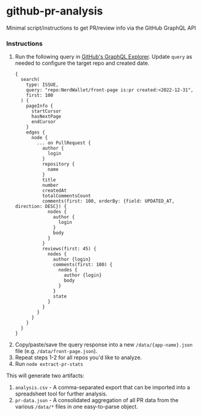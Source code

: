 # github-pr-analysis
Minimal script/instructions to get PR/review info via the GitHub GraphQL API


### Instructions
1. Run the following query in [GitHub's GraphQL Explorer](https://docs.github.com/en/graphql/overview/explorer). Update `query` as needed to configure the target repo and created date.
	```
	{
	  search(
	    type: ISSUE,
	    query: "repo:NerdWallet/front-page is:pr created:<2022-12-31",
	    first: 100
	  ) {
	    pageInfo {
	      startCursor
	      hasNextPage
	      endCursor
	    }
	    edges {
	      node {
	        ... on PullRequest {
	          author {
	            login
	          }
	          repository {
	            name
	          }
	          title
	          number
	          createdAt
	          totalCommentsCount
	          comments(first: 100, orderBy: {field: UPDATED_AT, direction: DESC}) {
	            nodes {
	              author {
	                login
	              }
	              body
	            }
	          }
	          reviews(first: 45) {
	            nodes {
	              author {login}
	              comments(first: 100) {
	                nodes {
	                  author {login}
	                  body
	                }
	              }
	              state
	            }
	          }
	        }
	      }
	    }
	  }
	}
	```
1. Copy/paste/save the query response into a new `/data/{app-name}.json` file (e.g. `/data/front-page.json`).
1. Repeat steps 1-2 for all repos you'd like to analyze.
1. Run `node extract-pr-stats`

This will generate two artifacts:
1. `analysis.csv` - A comma-separated export that can be imported into a spreadsheet tool for further analysis.
1. `pr-data.json` - A consolidated aggregation of all PR data from the various `/data/*` files in one easy-to-parse object.